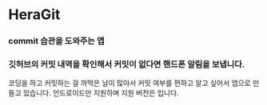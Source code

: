 # HeraGit
### commit 습관을 도와주는 앱
### 깃허브의 커밋 내역을 확인해서 커밋이 없다면 핸드폰 알림을 보냅니다.
코딩을 하고 커밋하는 걸 까먹은 날이 많아서 커밋 여부를 편하고 알고 싶어서 앱으로 만들고 있습니다.
안드로이드만 지원하며 지원 버전은  입니다. 
